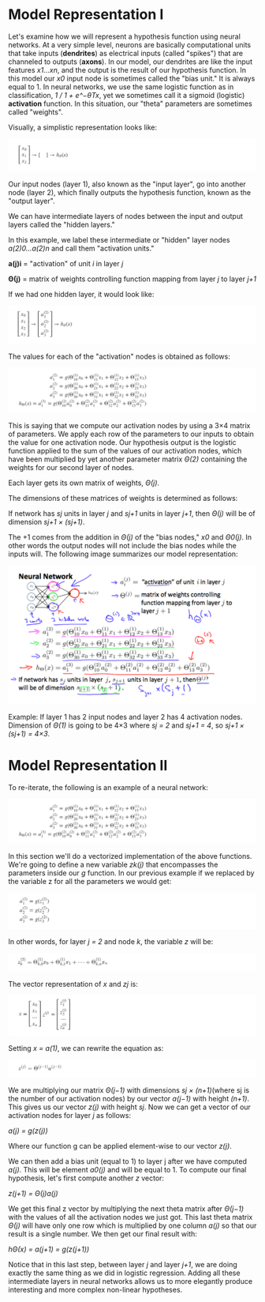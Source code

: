 # Model Representation I

Let's examine how we will represent a hypothesis function using neural networks. At a very simple level, neurons are basically computational units that take inputs (__dendrites__) as electrical inputs (called "spikes") that are channeled to outputs (__axons__). In our model, our dendrites are like the input features _x1...xn_, and the output is the result of our hypothesis function. In this model our _x0_ input node is sometimes called the "bias unit." It is always equal to 1. In neural networks, we use the same logistic function as in classification, 
_1 / 1 + e^−θTx_, yet we sometimes call it a sigmoid (logistic) __activation__ function. In this situation, our "theta" parameters are sometimes called "weights".

Visually, a simplistic representation looks like:

![alt text](/Week_4/NeuralNetworks/Assets/1.png)

Our input nodes (layer 1), also known as the "input layer", go into another node (layer 2), which finally outputs the hypothesis function, known as the "output layer".

We can have intermediate layers of nodes between the input and output layers called the "hidden layers."

In this example, we label these intermediate or "hidden" layer nodes _a(2)0...a(2)n_ and call them "activation units."

__a(j)i__ = "activation" of unit _i_ in layer _j_

__Θ(j)__ = matrix of weights controlling function mapping from layer _j_ to layer _j+1_

If we had one hidden layer, it would look like:

![alt text](/Week_4/NeuralNetworks/Assets/2.png)

The values for each of the "activation" nodes is obtained as follows:

![alt text](/Week_4/NeuralNetworks/Assets/3.png)

This is saying that we compute our activation nodes by using a 3×4 matrix of parameters. We apply each row of the parameters to our inputs to obtain the value for one activation node. Our hypothesis output is the logistic function applied to the sum of the values of our activation nodes, which have been multiplied by yet another parameter matrix _Θ(2)_ containing the weights for our second layer of nodes.

Each layer gets its own matrix of weights, _Θ(j)_.

The dimensions of these matrices of weights is determined as follows:

If network has _sj_ units in layer _j_ and _sj+1_ units in layer _j+1_, then _Θ(j)_ will be of dimension _sj+1 × (sj+1)_.

The +1 comes from the addition in _Θ(j)_ of the "bias nodes," _x0_ and _Θ0(j)_. In other words the output nodes will not include the bias nodes while the inputs will. The following image summarizes our model representation:

![alt text](/Week_4/NeuralNetworks/Assets/4.png)

Example: If layer 1 has 2 input nodes and layer 2 has 4 activation nodes. Dimension of 
_Θ(1)_ is going to be 4×3 where _sj = 2_ and _sj+1 = 4_, so _sj+1 × (sj+1) = 4×3_.

# Model Representation II

To re-iterate, the following is an example of a neural network:

![alt text](/Week_4/NeuralNetworks/Assets/3.png)

In this section we'll do a vectorized implementation of the above functions. We're going to define a new variable _zk(j)_ that encompasses the parameters inside our _g_ function. In our previous example if we replaced by the variable z for all the parameters we would get:

![alt text](/Week_4/NeuralNetworks/Assets/5.png)

In other words, for layer _j = 2_ and node _k_, the variable _z_ will be:

![alt text](/Week_4/NeuralNetworks/Assets/6.png)

The vector representation of _x_ and _zj_ is:

![alt text](/Week_4/NeuralNetworks/Assets/7.png)

Setting _x = a(1)_, we can rewrite the equation as:

![alt text](/Week_4/NeuralNetworks/Assets/8.png)

We are multiplying our matrix _Θ(j−1)_ with dimensions _sj × (n+1)_(where sj is the number of our activation nodes) by our vector _a(j−1)_ with height _(n+1)_. This gives us our vector _z(j)_ with height _sj_. Now we can get a vector of our activation nodes for layer _j_ as follows:

_a(j) = g(z(j))_

Where our function g can be applied element-wise to our vector _z(j)_.

We can then add a bias unit (equal to 1) to layer j after we have computed _a(j)_. This will be element _a0(j)_ and will be equal to 1. To compute our final hypothesis, let's first compute another _z_ vector:

_z(j+1) = Θ(j)a(j)_

We get this final z vector by multiplying the next theta matrix after _Θ(j−1)_ with the values of all the activation nodes we just got. This last theta matrix _Θ(j)_ will have only one row which is multiplied by one column _a(j)_ so that our result is a single number. We then get our final result with:

_hΘ(x) = a(j+1) = g(z(j+1))_

Notice that in this last step, between layer _j_ and layer _j+1_, we are doing exactly the same thing as we did in logistic regression. Adding all these intermediate layers in neural networks allows us to more elegantly produce interesting and more complex non-linear hypotheses.